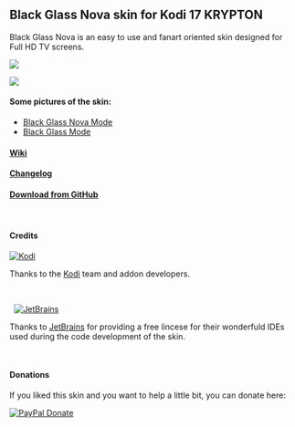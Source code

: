 ## Black Glass Nova skin for Kodi 17 KRYPTON
Black Glass Nova is an easy to use and fanart oriented skin designed for Full HD TV screens.

![](https://github.com/Tgxcorporation/skin.blackglassnova/raw/master/screenshots/screenshot01.jpg)

![](https://github.com/Tgxcorporation/skin.blackglassnova/raw/master/screenshots/screenshot11.jpg)

#### Some pictures of the skin:
- [Black Glass Nova Mode](https://github.com/Tgxcorporation/skin.blackglassnova/wiki/Screenshots-BGN)
- [Black Glass Mode](https://github.com/Tgxcorporation/skin.blackglassnova/wiki/Screenshots-BG)

#### [Wiki](https://github.com/Tgxcorporation/skin.blackglassnova/wiki)

#### [Changelog](https://github.com/Tgxcorporation/skin.blackglassnova/blob/master/changelog.txt)

#### [Download from GitHub](https://github.com/Tgxcorporation/skin.blackglassnova/wiki/Install-from-GitHub)

&nbsp;
#### Credits

[![Kodi](https://github.com/Tgxcorporation/skin.andromeda/blob/master/media/kodi.png?raw=true)](https://kodi.tv)

Thanks to the [Kodi](https://kodi.tv) team and addon developers.

&nbsp;

&nbsp;&nbsp;[![JetBrains](https://github.com/Tgxcorporation/skin.andromeda/blob/master/media/jetbrains.png?raw=true)](https://www.jetbrains.com)

Thanks to [JetBrains](https://www.jetbrains.com) for providing a free lincese for their wonderfuld IDEs used during the code development of the skin.

&nbsp;
#### Donations
If you liked this skin and you want to help a little bit, you can donate here:

[![PayPal Donate](https://www.paypal.com/en_US/i/btn/x-click-but04.gif)](https://www.paypal.com/cgi-bin/webscr?cmd=_donations&business=BQTJSRCZ8GWHY&lc=US&item_name=Skins%20by%20Tgx%20for%20Kodi%20Entertainment%20Center&item_number=Kodi&currency_code=EUR&bn=PP%2dDonationsBF%3abtn_donate_SM%2egif%3aNonHosted)
